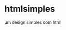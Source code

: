# htmlsimples
um design simples com html
<!DOCTYPE html>
<html lang="en">
<head>
    <meta charset="UTF-8">
    <meta http-equiv="X-UA-Compatible" content="IE=edge">
    <meta name="viewport" content="width=device-width, initial-scale=1.0">
    <title>Document</title>
    <link rel="stylesheet" href="style.css">
    <style>

        #grad {
          height: 2000px;
          background-image: linear-gradient(to bottom right, lightblue, darkviolet);
         }
    </style>
</head>

<body id="grad">
    
    <form action="">
     <label for="nome">User</label>
     <input type="email" name="nome" placeholder="email do usuario" class="preencher">
     <label for="senha">Senha</label>
     <input type="password" name="senha" placeholder="senha do usuario" class="preencher">
     <input type="submit" name="entrar" class="acesso">
    </form>
</body>

</html>



css 

input{
    display: block;
    width: 250px;
    margin: 10px;
    height:20px;
}

form{
    margin-top:200px;
    margin-left:700px;
}
